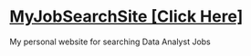 # [MyJobSearchSite [Click Here]](https://kevingastelum.github.io/MyJobSearchSite/)
My personal website for searching Data Analyst Jobs 
